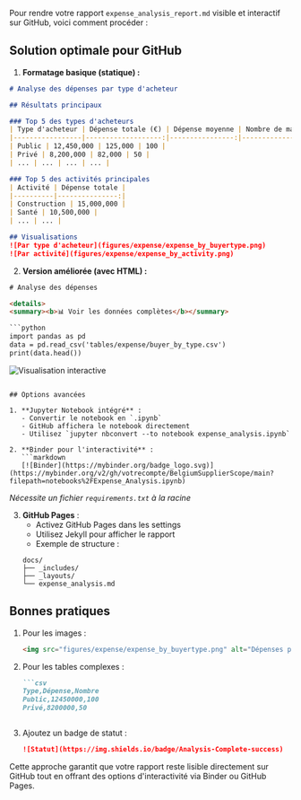 Pour rendre votre rapport `expense_analysis_report.md` visible et interactif sur GitHub, voici comment procéder :

## Solution optimale pour GitHub

1. **Formatage basique (statique) :**
```markdown
# Analyse des dépenses par type d'acheteur

## Résultats principaux

### Top 5 des types d'acheteurs
| Type d'acheteur | Dépense totale (€) | Dépense moyenne | Nombre de marchés |
|-----------------|-------------------:|----------------:|------------------:|
| Public | 12,450,000 | 125,000 | 100 |
| Privé | 8,200,000 | 82,000 | 50 |
| ... | ... | ... | ... |

### Top 5 des activités principales
| Activité | Dépense totale |
|----------|---------------:|
| Construction | 15,000,000 |
| Santé | 10,500,000 |
| ... | ... |

## Visualisations
![Par type d'acheteur](figures/expense/expense_by_buyertype.png)
![Par activité](figures/expense/expense_by_activity.png)
```

2. **Version améliorée (avec HTML) :**
```html
# Analyse des dépenses

<details>
<summary><b>📊 Voir les données complètes</b></summary>

```python
import pandas as pd
data = pd.read_csv('tables/expense/buyer_by_type.csv')
print(data.head())
```
</details>

![Visualisation interactive](https://mybinder.org/v2/gh/votrecompte/BelgiumSupplierScope/main?filepath=notebooks/Expense_Analysis.ipynb)
```

## Options avancées

1. **Jupyter Notebook intégré** :
   - Convertir le notebook en `.ipynb`
   - GitHub affichera le notebook directement
   - Utilisez `jupyter nbconvert --to notebook expense_analysis.ipynb`

2. **Binder pour l'interactivité** :
   ```markdown
   [![Binder](https://mybinder.org/badge_logo.svg)](https://mybinder.org/v2/gh/votrecompte/BelgiumSupplierScope/main?filepath=notebooks%2FExpense_Analysis.ipynb)
   ```
   *Nécessite un fichier `requirements.txt` à la racine*

3. **GitHub Pages** :
   - Activez GitHub Pages dans les settings
   - Utilisez Jekyll pour afficher le rapport
   - Exemple de structure :
   ```
   docs/
   ├── _includes/
   ├── _layouts/
   └── expense_analysis.md
   ```

## Bonnes pratiques

1. Pour les images :
   ```markdown
   <img src="figures/expense/expense_by_buyertype.png" alt="Dépenses par type" width="600">
   ```

2. Pour les tables complexes :
   ```markdown
   ```csv
   Type,Dépense,Nombre
   Public,12450000,100
   Privé,8200000,50
   ```
   ```

3. Ajoutez un badge de statut :
   ```markdown
   ![Statut](https://img.shields.io/badge/Analysis-Complete-success)
   ```

Cette approche garantit que votre rapport reste lisible directement sur GitHub tout en offrant des options d'interactivité via Binder ou GitHub Pages.